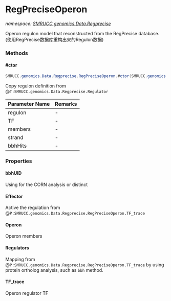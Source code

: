 ﻿# RegPreciseOperon
_namespace: [SMRUCC.genomics.Data.Regprecise](./index.md)_

Operon regulon model that reconstructed from the RegPrecise database.
 (使用RegPrecise数据库重构出来的Regulon数据)



### Methods

#### #ctor
```csharp
SMRUCC.genomics.Data.Regprecise.RegPreciseOperon.#ctor(SMRUCC.genomics.Data.Regprecise.Regulator,System.String[],System.String[],SMRUCC.genomics.ComponentModel.Loci.Strands,System.String[])
```
Copy regulon definition from @``T:SMRUCC.genomics.Data.Regprecise.Regulator``

|Parameter Name|Remarks|
|--------------|-------|
|regulon|-|
|TF|-|
|members|-|
|strand|-|
|bbhHits|-|



### Properties

#### bbhUID
Using for the CORN analysis or distinct
#### Effector
Active the regulation from @``P:SMRUCC.genomics.Data.Regprecise.RegPreciseOperon.TF_trace``
#### Operon
Operon members
#### Regulators
Mapping from @``P:SMRUCC.genomics.Data.Regprecise.RegPreciseOperon.TF_trace`` by using protein ortholog analysis, such as ``bbh`` method.
#### TF_trace
Operon regulator TF
